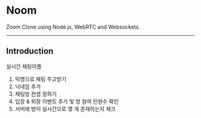# Noom

Zoom Clone using Node.js, WebRTC and Websockets.

---

## Introduction

실시간 채팅어플

1. 익명으로 채팅 주고받기
2. 닉네임 추가
3. 채팅방 컨셉 정하기
4. 입장 & 퇴장 이벤트 추가 및 방 참여 인원수 확인
5. 서버에 방이 실시간으로 몇 개 존재하는지 체크
